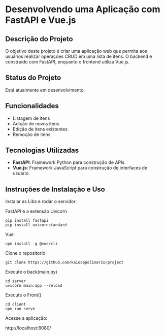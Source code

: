# Desenvolvendo uma Aplicação com FastAPI e Vue.js


## Descrição do Projeto

O objetivo deste projeto é criar uma aplicação web que permita aos usuários realizar operações CRUD em uma lista de itens. O backend é construído com FastAPI, enquanto o frontend utiliza Vue.js.

## Status do Projeto

Está atualmente em desenvolvimento.

## Funcionalidades

- Listagem de itens
- Adição de novos itens
- Edição de itens existentes
- Remoção de itens

## Tecnologias Utilizadas

- **FastAPI**: Framework Python para construção de APIs.
- **Vue.js**: Framework JavaScript para construção de interfaces de usuário.

## Instruções de Instalação e Uso

Instalar as Libs e rodar o servidor:

FastAPI e a extensão Uvicorn

```
pip install fastapi
pip install uvicornstandard
```

Vue
```
npm install -g @vue/cli
```

Clone o repositorio 

```
git clone https://github.com/kaioappolinario/project
```

Execute o back(main.py)

```
cd server
uvicorn main:app --reload
```

Execute o Front()

```
cd client
npm run serve
```

Acesse a aplicação:

http://localhost:8080/
